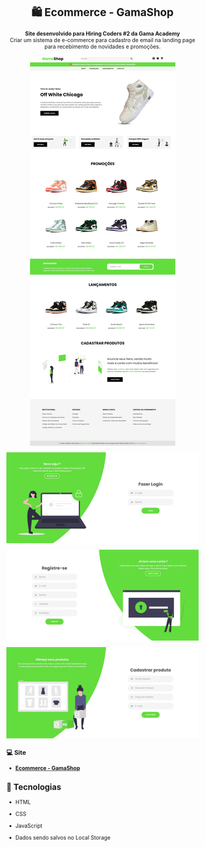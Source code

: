 <h1 align="center"> 🛍 Ecommerce - GamaShop</h1>
<p align="center">
  <strong>Site desenvolvido para Hiring Coders #2 da Gama Academy</strong>
  <br>
  <span>Criar um sistema de e-commerce para cadastro de email na landing page para recebimento de novidades e promoções.</span>
</p>

<p align="center">
  <img src="img/readme.jpeg" alt="">
</p>

<p align="center">
  <img src="img/login.jpeg" alt="">
</p>

<p align="center">
  <img src="img/registre-se.jpeg" alt="">
</p>

<p align="center">
  <img src="img/cadastrar-produto.jpeg" alt="">
</p>




### 💻 Site 

- <strong>[Ecommerce - GamaShop](https://gamashop.netlify.app)</strong>


## 🚀 Tecnologias

- HTML
- CSS
- JavaScript

- Dados sendo salvos no Local Storage


